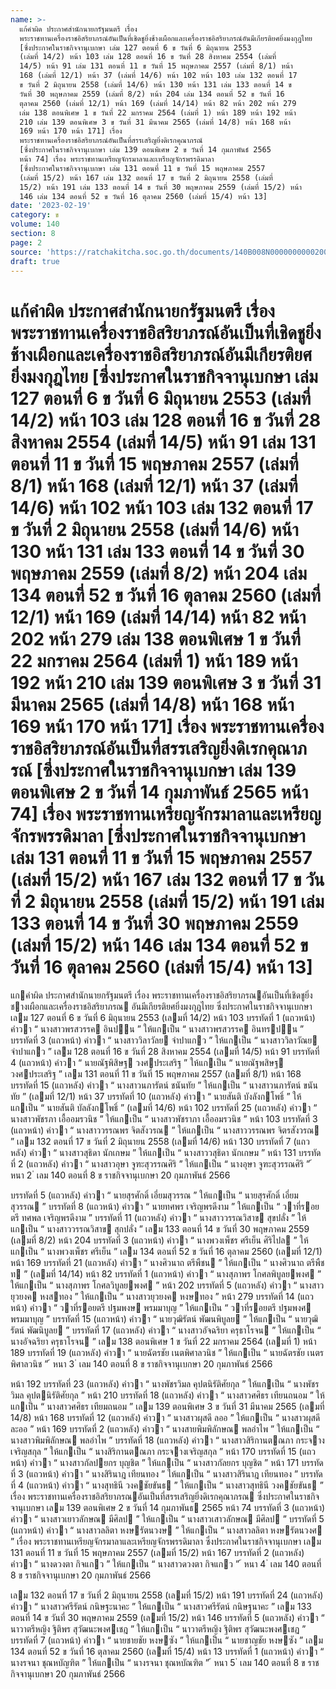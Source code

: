 ```yaml
---
name: >-
  แก้คำผิด ประกาศสำนักนายกรัฐมนตรี เรื่อง
  พระราชทานเครื่องราชอิสริยาภรณ์อันเป็นที่เชิดชูยิ่งช้างเผือกและเครื่องราชอิสริยาภรณ์อันมีเกียรติยศยิ่งมงกุฎไทย
  [ซึ่งประกาศในราชกิจจานุเบกษา เล่ม 127 ตอนที่ 6 ข วันที่ 6 มิถุนายน 2553
  (เล่มที่ 14/2) หน้า 103 เล่ม 128 ตอนที่ 16 ข วันที่ 28 สิงหาคม 2554 (เล่มที่
  14/5) หน้า 91 เล่ม 131 ตอนที่ 11 ข วันที่ 15 พฤษภาคม 2557 (เล่มที่ 8/1) หน้า
  168 (เล่มที่ 12/1) หน้า 37 (เล่มที่ 14/6) หน้า 102 หน้า 103 เล่ม 132 ตอนที่ 17
  ข วันที่ 2 มิถุนายน 2558 (เล่มที่ 14/6) หน้า 130 หน้า 131 เล่ม 133 ตอนที่ 14 ข
  วันที่ 30 พฤษภาคม 2559 (เล่มที่ 8/2) หน้า 204 เล่ม 134 ตอนที่ 52 ข วันที่ 16
  ตุลาคม 2560 (เล่มที่ 12/1) หน้า 169 (เล่มที่ 14/14) หน้า 82 หน้า 202 หน้า 279
  เล่ม 138 ตอนพิเศษ 1 ข วันที่ 22 มกราคม 2564 (เล่มที่ 1) หน้า 189 หน้า 192 หน้า
  210 เล่ม 139 ตอนพิเศษ 3 ข วันที่ 31 มีนาคม 2565 (เล่มที่ 14/8) หน้า 168 หน้า
  169 หน้า 170 หน้า 171] เรื่อง
  พระราชทานเครื่องราชอิสริยาภรณ์อันเป็นที่สรรเสริญยิ่งดิเรกคุณาภรณ์
  [ซึ่งประกาศในราชกิจจานุเบกษา เล่ม 139 ตอนพิเศษ 2 ข วันที่ 14 กุมภาพันธ์ 2565
  หน้า 74] เรื่อง พระราชทานเหรียญจักรมาลาและเหรียญจักรพรรดิมาลา
  [ซึ่งประกาศในราชกิจจานุเบกษา เล่ม 131 ตอนที่ 11 ข วันที่ 15 พฤษภาคม 2557
  (เล่มที่ 15/2) หน้า 167 เล่ม 132 ตอนที่ 17 ข วันที่ 2 มิถุนายน 2558 (เล่มที่
  15/2) หน้า 191 เล่ม 133 ตอนที่ 14 ข วันที่ 30 พฤษภาคม 2559 (เล่มที่ 15/2) หน้า
  146 เล่ม 134 ตอนที่ 52 ข วันที่ 16 ตุลาคม 2560 (เล่มที่ 15/4) หน้า 13]
date: '2023-02-19'
category: ข
volume: 140
section: 8
page: 2
source: 'https://ratchakitcha.soc.go.th/documents/140B008N0000000000200.pdf'
draft: true
---
```


# แก้คำผิด ประกาศสำนักนายกรัฐมนตรี เรื่อง พระราชทานเครื่องราชอิสริยาภรณ์อันเป็นที่เชิดชูยิ่งช้างเผือกและเครื่องราชอิสริยาภรณ์อันมีเกียรติยศยิ่งมงกุฎไทย [ซึ่งประกาศในราชกิจจานุเบกษา เล่ม 127 ตอนที่ 6 ข วันที่ 6 มิถุนายน 2553 (เล่มที่ 14/2) หน้า 103 เล่ม 128 ตอนที่ 16 ข วันที่ 28 สิงหาคม 2554 (เล่มที่ 14/5) หน้า 91 เล่ม 131 ตอนที่ 11 ข วันที่ 15 พฤษภาคม 2557 (เล่มที่ 8/1) หน้า 168 (เล่มที่ 12/1) หน้า 37 (เล่มที่ 14/6) หน้า 102 หน้า 103 เล่ม 132 ตอนที่ 17 ข วันที่ 2 มิถุนายน 2558 (เล่มที่ 14/6) หน้า 130 หน้า 131 เล่ม 133 ตอนที่ 14 ข วันที่ 30 พฤษภาคม 2559 (เล่มที่ 8/2) หน้า 204 เล่ม 134 ตอนที่ 52 ข วันที่ 16 ตุลาคม 2560 (เล่มที่ 12/1) หน้า 169 (เล่มที่ 14/14) หน้า 82 หน้า 202 หน้า 279 เล่ม 138 ตอนพิเศษ 1 ข วันที่ 22 มกราคม 2564 (เล่มที่ 1) หน้า 189 หน้า 192 หน้า 210 เล่ม 139 ตอนพิเศษ 3 ข วันที่ 31 มีนาคม 2565 (เล่มที่ 14/8) หน้า 168 หน้า 169 หน้า 170 หน้า 171] เรื่อง พระราชทานเครื่องราชอิสริยาภรณ์อันเป็นที่สรรเสริญยิ่งดิเรกคุณาภรณ์ [ซึ่งประกาศในราชกิจจานุเบกษา เล่ม 139 ตอนพิเศษ 2 ข วันที่ 14 กุมภาพันธ์ 2565 หน้า 74] เรื่อง พระราชทานเหรียญจักรมาลาและเหรียญจักรพรรดิมาลา [ซึ่งประกาศในราชกิจจานุเบกษา เล่ม 131 ตอนที่ 11 ข วันที่ 15 พฤษภาคม 2557 (เล่มที่ 15/2) หน้า 167 เล่ม 132 ตอนที่ 17 ข วันที่ 2 มิถุนายน 2558 (เล่มที่ 15/2) หน้า 191 เล่ม 133 ตอนที่ 14 ข วันที่ 30 พฤษภาคม 2559 (เล่มที่ 15/2) หน้า 146 เล่ม 134 ตอนที่ 52 ข วันที่ 16 ตุลาคม 2560 (เล่มที่ 15/4) หน้า 13]

แกคําผิด ประกาศสํานักนายกรัฐมนตรี เรื่อง พระราชทานเครื่องราชอิสริยาภรณอันเป็นที่เชิดชูยิ่งชางเผือกและเครื่องราชอิสริยาภรณ อันมีเกียรติยศยิ่งมงกุฎไทย ซึ่งประกาศในราชกิจจานุเบกษา เลม 127 ตอนที่ 6 ข วันที่ 6 มิถุนายน 2553 (เลมที่ 14/2) หน้า 103 บรรทัดที่ 1 (แถวหน้า) คําวา “ นางสาวพรสวรรค อินปน ” ให้แกเป็น “ นางสาวพรสวรรค อินทรปน ” บรรทัดที่ 3 (แถวหน้า) คําวา “ นางสาววิลาวัลย จําปาแกว ” ให้แกเป็น “ นางสาววิลาวัณย จําปาแกว ” เลม 128 ตอนที่ 16 ข วันที่ 28 สิงหาคม 2554 (เลมที่ 14/5) หน้า 91 บรรทัดที่ 4 (แถวหน้า) คําวา “ นายณัฐพิสิษฐ วงศประเสริฐ ” ให้แกเป็น “ นายณัฐพสิษฐ วงศประเสริฐ ” เลม 131 ตอนที่ 11 ข วันที่ 15 พฤษภาคม 2557 (เลมที่ 8/1) หน้า 168 บรรทัดที่ 15 (แถวหลัง) คําวา “ นางสาวนภารัตน์ ชนันทัย ” ให้แกเป็น “ นางสาวนภารัตน์ ขนันทัย ” (เลมที่ 12/1) หน้า 37 บรรทัดที่ 10 (แถวหลัง) คําวา “ นายสันติ บังลังกโพธิ์ ” ให้แกเป็น “ นายสันติ บัลลังกโพธิ์ ” (เลมที่ 14/6) หน้า 102 บรรทัดที่ 25 (แถวหลัง) คําวา “ นางสาวพัชรภา เอื้ออมรวนิช ” ให้แกเป็น “ นางสาวพัชราภา เอื้ออมรวนิช ” หน้า 103 บรรทัดที่ 3 (แถวหน้า) คําวา “ นางสาววรรณพร จิตสังวรณ ” ให้แกเป็น “ นางสาววรรณพร จิตรสังวรณ ” เลม 132 ตอนที่ 17 ข วันที่ 2 มิถุนายน 2558 (เลมที่ 14/6) หน้า 130 บรรทัดที่ 7 (แถวหลัง) คําวา “ นางสาวสุธิดา นักเกษม ” ให้แกเป็น “ นางสาววสุธิดา นักเกษม ” หน้า 131 บรรทัดที่ 2 (แถวหลัง) คําวา “ นางสาวอุษา จูฑะสุวรรณศิริ ” ให้แกเป็น “ นางอุษา จูฑะสุวรรณศิริ ” ้ หนา 2 ่ เลม 140 ตอนที่ 8 ข ราชกิจจานุเบกษา 20 กุมภาพันธ์ 2566

บรรทัดที่ 5 (แถวหลัง) คําวา “ นายสุรศักดิ์ เอี่ยมสุวรรณ ” ให้แกเป็น “ นายสุรศักดิ์ เอี่ยมสุวรรณ ” บรรทัดที่ 8 (แถวหน้า) คําวา “ นายทศพร เจริญพรดีงาม ” ให้แกเป็น “ วาที่รอยตรี ทศพล เจริญพรดีงาม ” บรรทัดที่ 11 (แถวหลัง) คําวา “ นางสาววรรณวิสาข สุขปลั่ง ” ให้แกเป็น “ นางสาววรรณวิสาข สุกปลั่ง ” เลม 133 ตอนที่ 14 ข วันที่ 30 พฤษภาคม 2559 (เลมที่ 8/2) หน้า 204 บรรทัดที่ 3 (แถวหน้า) คําวา “ นางพวงเพ็ชร ศรีเย็น ศิริไปล ” ให้แกเป็น “ นางพวงเพ็ชร ศรีเย็น ” เลม 134 ตอนที่ 52 ข วันที่ 16 ตุลาคม 2560 (เลมที่ 12/1) หน้า 169 บรรทัดที่ 21 (แถวหลัง) คําวา “ นางศิวนาถ ตรีพืชน ” ให้แกเป็น “ นางศิวนาถ ตรีพืชท ” (เลมที่ 14/14) หน้า 82 บรรทัดที่ 1 (แถวหน้า) คําวา “ นางสุภาพร โกศลพิบูลยพงศ ” ให้แกเป็น “ นางสุภาพร โกศลวิบูลยพงศ ” หน้า 202 บรรทัดที่ 5 (แถวหลัง) คําวา “ นางสาวยุวยงค หงสทอง ” ให้แกเป็น “ นางสาวยุวยงค หงษทอง ” หน้า 279 บรรทัดที่ 14 (แถวหน้า) คําวา “ วาที่รอยตรี ปฐมพงษ พรมมาบุญ ” ให้แกเป็น “ วาที่รอยตรี ปฐมพงศ พรมมาบุญ ” บรรทัดที่ 15 (แถวหน้า) คําวา “ นายวุฒิรัตน์ พัฒนพิบูลย ” ให้แกเป็น “ นายวุฒิรัตน์ พัฒนิบูลย ” บรรทัดที่ 17 (แถวหลัง) คําวา “ นางสาวอัจฉริยา ครุธาโรจน ” ให้แกเป็น “ นางอัจฉริยา ครุธาโรจน ” เลม 138 ตอนพิเศษ 1 ข วันที่ 22 มกราคม 2564 (เลมที่ 1) หน้า 189 บรรทัดที่ 19 (แถวหลัง) คําวา “ นายฉัตรชัย เนตพิศาลวนิช ” ให้แกเป็น “ นายฉัตรชัย เนตรพิศาลวนิช ” ้ หนา 3 ่ เลม 140 ตอนที่ 8 ข ราชกิจจานุเบกษา 20 กุมภาพันธ์ 2566

หน้า 192 บรรทัดที่ 23 (แถวหลัง) คําวา “ นางพัชรวิมล คุปตนิรัติศัยกุล ” ให้แกเป็น “ นางพัชรวิมล คุปตนิรัติศัยกุล ” หน้า 210 บรรทัดที่ 18 (แถวหลัง) คําวา “ นางสาวศศิธร เทียนถนอม ” ให้แกเป็น “ นางสาวศศิธร เทียมถนอม ” เลม 139 ตอนพิเศษ 3 ข วันที่ 31 มีนาคม 2565 (เลมที่ 14/8) หน้า 168 บรรทัดที่ 12 (แถวหลัง) คําวา “ นางสาวผุสดี ลออ ” ให้แกเป็น “ นางสาวผุสดี ละออ ” หน้า 169 บรรทัดที่ 2 (แถวหลัง) คําวา “ นางสายพิมพิลักษณ พลอําไพ ” ให้แกเป็น “ นางสาวพิมพิลักษณ พลอําไพ ” บรรทัดที่ 18 (แถวหลัง) คําวา “ นางสาวสิริกานตณภา กระจางเจริญสกุล ” ให้แกเป็น “ นางสิริกานตณภา กระจางเจริญสกุล ” หน้า 170 บรรทัดที่ 15 (แถวหน้า) คําวา “ นางสาวกัลปยกร บุญชิต ” ให้แกเป็น “ นางสาวกัลยกร บุญชิต ” หน้า 171 บรรทัดที่ 3 (แถวหน้า) คําวา “ นางสิรินาฎ เทียนทอง ” ให้แกเป็น “ นางสาวสิรินาฎ เทียนทอง ” บรรทัดที่ 4 (แถวหน้า) คําวา “ นางสุทธินี วงคชัยขันธ ” ให้แกเป็น “ นางสาวสุทธินี วงคชัยขันธ ” เรื่อง พระราชทานเครื่องราชอิสริยาภรณอันเป็นที่สรรเสริญยิ่งดิเรกคุณาภรณ ซึ่งประกาศในราชกิจจานุเบกษา เลม 139 ตอนพิเศษ 2 ข วันที่ 14 กุมภาพันธ 2565 หน้า 74 บรรทัดที่ 3 (แถวหน้า) คําวา “ นางสาวเยาวลักษณ มีศิลป ” ให้แกเป็น “ นางสาวเสาวลักษณ มีศิลป ” บรรทัดที่ 5 (แถวหน้า) คําวา “ นางสาวลลิตา หงษรัตนวงษ ” ให้แกเป็น “ นางสาวลลิตา หงษรัตนวงศ ” เรื่อง พระราชทานเหรียญจักรมาลาและเหรียญจักรพรรดิมาลา ซึ่งประกาศในราชกิจจานุเบกษา เลม 131 ตอนที่ 11 ข วันที่ 15 พฤษภาคม 2557 (เลมที่ 15/2) หน้า 167 บรรทัดที่ 2 (แถวหลัง) คําวา “ นางดวงตา กิจแกว ” ให้แกเป็น “ นางสาวดวงตา กิจแกว ” ้ หนา 4 ่ เลม 140 ตอนที่ 8 ข ราชกิจจานุเบกษา 20 กุมภาพันธ์ 2566

เลม 132 ตอนที่ 17 ข วันที่ 2 มิถุนายน 2558 (เลมที่ 15/2) หน้า 191 บรรทัดที่ 24 (แถวหลัง) คําวา “ นางสาวศรีรัตน์ กนิษฐะนาคะ ” ให้แกเป็น “ นางสาวศรีรัตน์ กนิษฐนาคะ ” เลม 133 ตอนที่ 14 ข วันที่ 30 พฤษภาคม 2559 (เลมที่ 15/2) หน้า 146 บรรทัดที่ 5 (แถวหลัง) คําวา “ นาวาตรีหญิง ฐิติพร สุวัฒนะพงศเชฎ ” ให้แกเป็น “ นาวาตรีหญิง ฐิติพร สุวัฒนะพงศเชฏ ” บรรทัดที่ 7 (แถวหน้า) คําวา “ นายชายชัย หงษซัง ” ให้แกเป็น “ นายชาญชัย หงษซัง ” เลม 134 ตอนที่ 52 ข วันที่ 16 ตุลาคม 2560 (เลมที่ 15/4) หน้า 13 บรรทัดที่ 1 (แถวหน้า) คําวา “ นางรจนา ชุณหบัญฑิต ” ให้แกเป็น “ นางรจนา ชุณหบัณฑิต ” ้ หนา 5 ่ เลม 140 ตอนที่ 8 ข ราชกิจจานุเบกษา 20 กุมภาพันธ์ 2566
